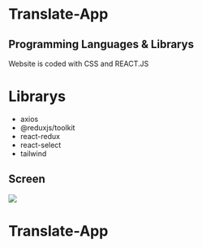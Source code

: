 
# <h1> Translate-App</h1>

<h2> Programming Languages & Librarys</h2>

Website is coded with  CSS and REACT.JS

# Librarys

- axios
- @reduxjs/toolkit
- react-redux
- react-select
- tailwind


<h2>Screen </h2>

![](Web.gif)


# Translate-App

